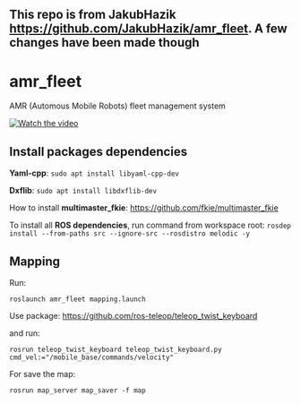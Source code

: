 ## This repo is from JakubHazik https://github.com/JakubHazik/amr_fleet. A few changes have been made though


# amr_fleet
AMR (Automous Mobile Robots) fleet management system

[![Watch the video](https://img.youtube.com/vi/tvQ_IOxYmk8/0.jpg)](https://www.youtube.com/watch?v=tvQ_IOxYmk8)


## Install packages dependencies
__Yaml-cpp__:
```sudo apt install libyaml-cpp-dev```

__Dxflib__:
```sudo apt install libdxflib-dev ```

How to install __multimaster_fkie__: https://github.com/fkie/multimaster_fkie

To install all __ROS dependencies__, run command from workspace root:
```rosdep install --from-paths src --ignore-src --rosdistro melodic -y```

## Mapping
Run:
```
roslaunch amr_fleet mapping.launch 
```

Use package:
https://github.com/ros-teleop/teleop_twist_keyboard

and run:
```
rosrun teleop_twist_keyboard teleop_twist_keyboard.py cmd_vel:="/mobile_base/commands/velocity"
```

For save the map:
```
rosrun map_server map_saver -f map
```
